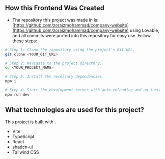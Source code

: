 ## How this Frontend Was Created
- The repository this project was made in is: [https://github.com/zoraizmohammad/company-website](https://github.com/zoraizmohammad/company-website) using Lovable, and all commits were ported into this repository for easy use. 
Follow these steps:

```sh
# Step 1: Clone the repository using the project's Git URL.
git clone <YOUR_GIT_URL>

# Step 2: Navigate to the project directory.
cd <YOUR_PROJECT_NAME>

# Step 3: Install the necessary dependencies.
npm i

# Step 4: Start the development server with auto-reloading and an instant preview.
npm run dev
```

## What technologies are used for this project?

This project is built with .

- Vite
- TypeScript
- React
- shadcn-ui
- Tailwind CSS
